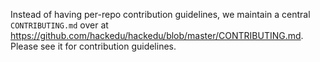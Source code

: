 Instead of having per-repo contribution guidelines, we maintain a central
`CONTRIBUTING.md` over at
https://github.com/hackedu/hackedu/blob/master/CONTRIBUTING.md. Please see it for contribution guidelines.
